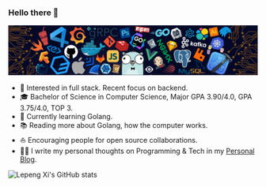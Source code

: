 ### Hello there 👋

![](icons/header_.png)


* 🧐   Interested in full stack. Recent focus on backend.
* 🎓   Bachelor of Science in Computer Science, Major GPA 3.90/4.0, GPA 3.75/4.0, TOP 3.
* 🌱   Currently learning Golang.
* 📚   Reading more about Golang, how the computer works.
* ⛵   Encouraging people for open source collaborations.
* ✍🏻 I write my personal thoughts on Programming & Tech in my [Personal Blog](https://xilepeng.netlify.app/).
<!-- * 💻   With 4 years' computer science and technology education. -->



![Lepeng Xi's GitHub stats](https://github-readme-stats.vercel.app/api?username=xilepeng&show_icons=true)






<!--
**xilepeng/xilepeng** is a ✨ _special_ ✨ repository because its `README.md` (this file) appears on your GitHub profile.

Here are some ideas to get you started:

- 🔭 I’m currently working on ...
- 🌱 I’m currently learning ...
- 👯 I’m looking to collaborate on ...
- 🤔 I’m looking for help with ...
- 💬 Ask me about ...
- 📫 How to reach me: ...
- 😄 Pronouns: ...
- ⚡ Fun fact: ...
-->


